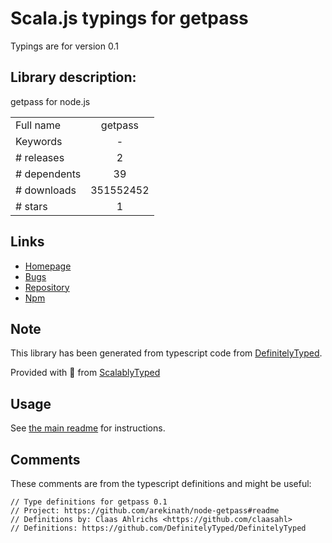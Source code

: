 
# Scala.js typings for getpass

Typings are for version 0.1

## Library description:
getpass for node.js

|                    |                 |
| ------------------ | :-------------: |
| Full name          | getpass |
| Keywords           | - |
| # releases         | 2 |
| # dependents       | 39 |
| # downloads        | 351552452 |
| # stars            | 1 |

## Links
- [Homepage](https://github.com/arekinath/node-getpass#readme)
- [Bugs](https://github.com/arekinath/node-getpass/issues)
- [Repository](https://github.com/arekinath/node-getpass)
- [Npm](https://www.npmjs.com/package/getpass)
    


## Note
This library has been generated from typescript code from [DefinitelyTyped](https://definitelytyped.org).

Provided with :purple_heart: from [ScalablyTyped](https://github.com/oyvindberg/ScalablyTyped)

## Usage
See [the main readme](../../readme.md) for instructions.

## Comments

These comments are from the typescript definitions and might be useful:
```
// Type definitions for getpass 0.1
// Project: https://github.com/arekinath/node-getpass#readme
// Definitions by: Claas Ahlrichs <https://github.com/claasahl>
// Definitions: https://github.com/DefinitelyTyped/DefinitelyTyped

```

